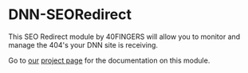 # DNN-SEORedirect
This SEO Redirect module by 40FINGERS will allow you to monitor and manage the 404's your DNN site is receiving.

Go to [our](https://www.40fingers.net/) [project page](https://www.40fingers.net/Products/DNN-SeoRedirect) for the documentation on this module.

